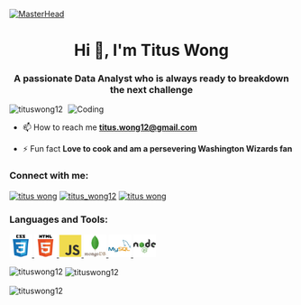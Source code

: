 [![MasterHead](https://developers.giphy.com/branch/master/static/api-512d36c09662682717108a38bbb5c57d.gif)](https://tituswong12.io)
<h1 align="center">Hi 👋, I'm Titus Wong</h1>
<h3 align="center">A passionate Data Analyst who is always ready to breakdown the next challenge</h3>

<img align="right" alt="Coding" width ="400" src="https://dxbcode.com/assets/images/index-meta.gif">


<p align="left"> <img src="https://komarev.com/ghpvc/?username=tituswong12&label=Profile%20views&color=0e75b6&style=flat" alt="tituswong12" /> </p>

- 📫 How to reach me **titus.wong12@gmail.com**

- ⚡ Fun fact **Love to cook and am a persevering Washington Wizards fan**

<h3 align="left">Connect with me:</h3>
<p align="left">
<a href="https://linkedin.com/in/titus wong" target="blank"><img align="center" src="https://raw.githubusercontent.com/rahuldkjain/github-profile-readme-generator/master/src/images/icons/Social/linked-in-alt.svg" alt="titus wong" height="30" width="40" /></a>
<a href="https://www.hackerrank.com/titus_wong12" target="blank"><img align="center" src="https://raw.githubusercontent.com/rahuldkjain/github-profile-readme-generator/master/src/images/icons/Social/hackerrank.svg" alt="titus_wong12" height="30" width="40" /></a>
<a href="https://www.leetcode.com/titus wong" target="blank"><img align="center" src="https://raw.githubusercontent.com/rahuldkjain/github-profile-readme-generator/master/src/images/icons/Social/leet-code.svg" alt="titus wong" height="30" width="40" /></a>

</p>

<h3 align="left">Languages and Tools:</h3>
<p align="left"> <a href="https://www.w3schools.com/css/" target="_blank" rel="noreferrer"> <img src="https://raw.githubusercontent.com/devicons/devicon/master/icons/css3/css3-original-wordmark.svg" alt="css3" width="40" height="40"/> </a> <a href="https://www.w3.org/html/" target="_blank" rel="noreferrer"> <img src="https://raw.githubusercontent.com/devicons/devicon/master/icons/html5/html5-original-wordmark.svg" alt="html5" width="40" height="40"/> </a> <a href="https://developer.mozilla.org/en-US/docs/Web/JavaScript" target="_blank" rel="noreferrer"> <img src="https://raw.githubusercontent.com/devicons/devicon/master/icons/javascript/javascript-original.svg" alt="javascript" width="40" height="40"/> </a> <a href="https://www.mongodb.com/" target="_blank" rel="noreferrer"> <img src="https://raw.githubusercontent.com/devicons/devicon/master/icons/mongodb/mongodb-original-wordmark.svg" alt="mongodb" width="40" height="40"/> </a> <a href="https://www.mysql.com/" target="_blank" rel="noreferrer"> <img src="https://raw.githubusercontent.com/devicons/devicon/master/icons/mysql/mysql-original-wordmark.svg" alt="mysql" width="40" height="40"/> </a> <a href="https://nodejs.org" target="_blank" rel="noreferrer"> <img src="https://raw.githubusercontent.com/devicons/devicon/master/icons/nodejs/nodejs-original-wordmark.svg" alt="nodejs" width="40" height="40"/> </a> </p>

<p><img align="left" src="https://github-readme-stats.vercel.app/api/top-langs?username=tituswong12&show_icons=true&locale=en&layout=compact" alt="tituswong12" /></p>

<p>&nbsp;<img align="center" src="https://github-readme-stats.vercel.app/api?username=tituswong12&show_icons=true&locale=en" alt="tituswong12" /></p>

<p><img align="center" src="https://github-readme-streak-stats.herokuapp.com/?user=tituswong12&" alt="tituswong12" /></p>
